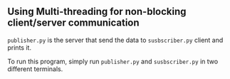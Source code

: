 ## Using Multi-threading for non-blocking client/server communication

`publisher.py` is the server that send the data to `susbscriber.py` client and prints it.

To run this program, simply run `publisher.py` and `susbscriber.py` in two different terminals.
